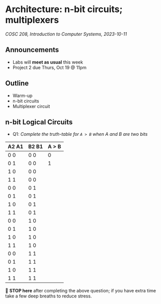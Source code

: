 # Architecture: n-bit circuits; multiplexers
_COSC 208, Introduction to Computer Systems, 2023-10-11_

## Announcements
* Labs will **meet as usual** this week
* Project 2 due Thurs, Oct 19 @ 11pm

## Outline
* Warm-up
* n-bit circuits
* Multiplexer circuit

## n-bit Logical Circuits

* Q1: _Complete the truth-table for `A > B` when A and B are two bits_

| A2 A1 | B2 B1 | A > B |
| ----- | ----- | ----- |
| 0   0 | 0   0 |   0   |
| 0   1 | 0   0 |   1   |
| 1   0 | 0   0 |       |
| 1   1 | 0   0 |       |
| 0   0 | 0   1 |       |
| 0   1 | 0   1 |       |
| 1   0 | 0   1 |       |
| 1   1 | 0   1 |       |
| 0   0 | 1   0 |       |
| 0   1 | 1   0 |       |
| 1   0 | 1   0 |       |
| 1   1 | 1   0 |       |
| 0   0 | 1   1 |       |
| 0   1 | 1   1 |       |
| 1   0 | 1   1 |       |
| 1   1 | 1   1 |       |

🛑 **STOP here** after completing the above question; if you have extra time take a few deep breaths to reduce stress.
